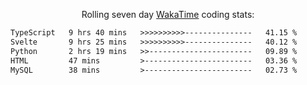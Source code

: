 <p align="center">Rolling seven day <a href="https://wakatime.com/@syrkis"/>WakaTime</a> coding stats:</p>
<!--START_SECTION:waka-->

```txt
TypeScript   9 hrs 40 mins   >>>>>>>>>>---------------   41.15 %
Svelte       9 hrs 25 mins   >>>>>>>>>>---------------   40.12 %
Python       2 hrs 19 mins   >>-----------------------   09.89 %
HTML         47 mins         >------------------------   03.36 %
MySQL        38 mins         >------------------------   02.73 %
```

<!--END_SECTION:waka-->
